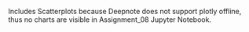 Includes Scatterplots because Deepnote does not support plotly offline, thus no charts are visible in Assignment_08 Jupyter Notebook.
